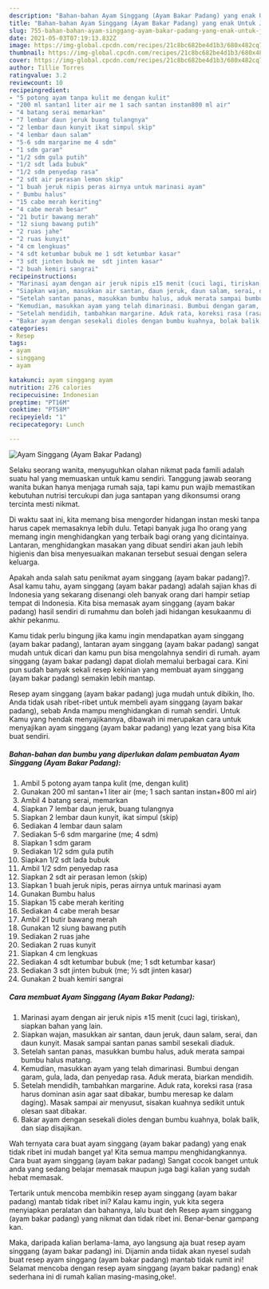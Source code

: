 ```yaml
---
description: "Bahan-bahan Ayam Singgang (Ayam Bakar Padang) yang enak Untuk Jualan"
title: "Bahan-bahan Ayam Singgang (Ayam Bakar Padang) yang enak Untuk Jualan"
slug: 755-bahan-bahan-ayam-singgang-ayam-bakar-padang-yang-enak-untuk-jualan
date: 2021-05-03T07:19:13.832Z
image: https://img-global.cpcdn.com/recipes/21c8bc682be4d1b3/680x482cq70/ayam-singgang-ayam-bakar-padang-foto-resep-utama.jpg
thumbnail: https://img-global.cpcdn.com/recipes/21c8bc682be4d1b3/680x482cq70/ayam-singgang-ayam-bakar-padang-foto-resep-utama.jpg
cover: https://img-global.cpcdn.com/recipes/21c8bc682be4d1b3/680x482cq70/ayam-singgang-ayam-bakar-padang-foto-resep-utama.jpg
author: Tillie Torres
ratingvalue: 3.2
reviewcount: 10
recipeingredient:
- "5 potong ayam tanpa kulit me dengan kulit"
- "200 ml santan1 liter air me 1 sach santan instan800 ml air"
- "4 batang serai memarkan"
- "7 lembar daun jeruk buang tulangnya"
- "2 lembar daun kunyit ikat simpul skip"
- "4 lembar daun salam"
- "5-6 sdm margarine me 4 sdm"
- "1 sdm garam"
- "1/2 sdm gula putih"
- "1/2 sdt lada bubuk"
- "1/2 sdm penyedap rasa"
- "2 sdt air perasan lemon skip"
- "1 buah jeruk nipis peras airnya untuk marinasi ayam"
- " Bumbu halus"
- "15 cabe merah keriting"
- "4 cabe merah besar"
- "21 butir bawang merah"
- "12 siung bawang putih"
- "2 ruas jahe"
- "2 ruas kunyit"
- "4 cm lengkuas"
- "4 sdt ketumbar bubuk me 1 sdt ketumbar kasar"
- "3 sdt jinten bubuk me  sdt jinten kasar"
- "2 buah kemiri sangrai"
recipeinstructions:
- "Marinasi ayam dengan air jeruk nipis ±15 menit (cuci lagi, tiriskan), siapkan bahan yang lain."
- "Siapkan wajan, masukkan air santan, daun jeruk, daun salam, serai, dan daun kunyit. Masak sampai santan panas sambil sesekali diaduk."
- "Setelah santan panas, masukkan bumbu halus, aduk merata sampai bumbu halus matang."
- "Kemudian, masukkan ayam yang telah dimarinasi. Bumbui dengan garam, gula, lada, dan penyedap rasa. Aduk merata, biarkan mendidih."
- "Setelah mendidih, tambahkan margarine. Aduk rata, koreksi rasa (rasa harus dominan asin agar saat dibakar, bumbu meresap ke dalam daging). Masak sampai air menyusut, sisakan kuahnya sedikit untuk olesan saat dibakar."
- "Bakar ayam dengan sesekali dioles dengan bumbu kuahnya, bolak balik, dan siap disajikan."
categories:
- Resep
tags:
- ayam
- singgang
- ayam

katakunci: ayam singgang ayam 
nutrition: 276 calories
recipecuisine: Indonesian
preptime: "PT16M"
cooktime: "PT58M"
recipeyield: "1"
recipecategory: Lunch

---
```



![Ayam Singgang (Ayam Bakar Padang)](https://img-global.cpcdn.com/recipes/21c8bc682be4d1b3/680x482cq70/ayam-singgang-ayam-bakar-padang-foto-resep-utama.jpg)

Selaku seorang wanita, menyuguhkan olahan nikmat pada famili adalah suatu hal yang memuaskan untuk kamu sendiri. Tanggung jawab seorang  wanita bukan hanya menjaga rumah saja, tapi kamu pun wajib memastikan kebutuhan nutrisi tercukupi dan juga santapan yang dikonsumsi orang tercinta mesti nikmat.

Di waktu  saat ini, kita memang bisa mengorder hidangan instan meski tanpa harus capek memasaknya lebih dulu. Tetapi banyak juga lho orang yang memang ingin menghidangkan yang terbaik bagi orang yang dicintainya. Lantaran, menghidangkan masakan yang dibuat sendiri akan jauh lebih higienis dan bisa menyesuaikan makanan tersebut sesuai dengan selera keluarga. 



Apakah anda salah satu penikmat ayam singgang (ayam bakar padang)?. Asal kamu tahu, ayam singgang (ayam bakar padang) adalah sajian khas di Indonesia yang sekarang disenangi oleh banyak orang dari hampir setiap tempat di Indonesia. Kita bisa memasak ayam singgang (ayam bakar padang) hasil sendiri di rumahmu dan boleh jadi hidangan kesukaanmu di akhir pekanmu.

Kamu tidak perlu bingung jika kamu ingin mendapatkan ayam singgang (ayam bakar padang), lantaran ayam singgang (ayam bakar padang) sangat mudah untuk dicari dan kamu pun bisa mengolahnya sendiri di rumah. ayam singgang (ayam bakar padang) dapat diolah memalui berbagai cara. Kini pun sudah banyak sekali resep kekinian yang membuat ayam singgang (ayam bakar padang) semakin lebih mantap.

Resep ayam singgang (ayam bakar padang) juga mudah untuk dibikin, lho. Anda tidak usah ribet-ribet untuk membeli ayam singgang (ayam bakar padang), sebab Anda mampu menghidangkan di rumah sendiri. Untuk Kamu yang hendak menyajikannya, dibawah ini merupakan cara untuk menyajikan ayam singgang (ayam bakar padang) yang lezat yang bisa Kita buat sendiri.

<!--inarticleads1-->

##### Bahan-bahan dan bumbu yang diperlukan dalam pembuatan Ayam Singgang (Ayam Bakar Padang):

1. Ambil 5 potong ayam tanpa kulit (me, dengan kulit)
1. Gunakan 200 ml santan+1 liter air (me; 1 sach santan instan+800 ml air)
1. Ambil 4 batang serai, memarkan
1. Siapkan 7 lembar daun jeruk, buang tulangnya
1. Siapkan 2 lembar daun kunyit, ikat simpul (skip)
1. Sediakan 4 lembar daun salam
1. Sediakan 5-6 sdm margarine (me; 4 sdm)
1. Siapkan 1 sdm garam
1. Sediakan 1/2 sdm gula putih
1. Siapkan 1/2 sdt lada bubuk
1. Ambil 1/2 sdm penyedap rasa
1. Siapkan 2 sdt air perasan lemon (skip)
1. Siapkan 1 buah jeruk nipis, peras airnya untuk marinasi ayam
1. Gunakan  Bumbu halus
1. Siapkan 15 cabe merah keriting
1. Sediakan 4 cabe merah besar
1. Ambil 21 butir bawang merah
1. Gunakan 12 siung bawang putih
1. Sediakan 2 ruas jahe
1. Sediakan 2 ruas kunyit
1. Siapkan 4 cm lengkuas
1. Sediakan 4 sdt ketumbar bubuk (me; 1 sdt ketumbar kasar)
1. Sediakan 3 sdt jinten bubuk (me; ½ sdt jinten kasar)
1. Gunakan 2 buah kemiri sangrai




<!--inarticleads2-->

##### Cara membuat Ayam Singgang (Ayam Bakar Padang):

1. Marinasi ayam dengan air jeruk nipis ±15 menit (cuci lagi, tiriskan), siapkan bahan yang lain.
1. Siapkan wajan, masukkan air santan, daun jeruk, daun salam, serai, dan daun kunyit. Masak sampai santan panas sambil sesekali diaduk.
1. Setelah santan panas, masukkan bumbu halus, aduk merata sampai bumbu halus matang.
1. Kemudian, masukkan ayam yang telah dimarinasi. Bumbui dengan garam, gula, lada, dan penyedap rasa. Aduk merata, biarkan mendidih.
1. Setelah mendidih, tambahkan margarine. Aduk rata, koreksi rasa (rasa harus dominan asin agar saat dibakar, bumbu meresap ke dalam daging). Masak sampai air menyusut, sisakan kuahnya sedikit untuk olesan saat dibakar.
1. Bakar ayam dengan sesekali dioles dengan bumbu kuahnya, bolak balik, dan siap disajikan.




Wah ternyata cara buat ayam singgang (ayam bakar padang) yang enak tidak ribet ini mudah banget ya! Kita semua mampu menghidangkannya. Cara buat ayam singgang (ayam bakar padang) Sangat cocok banget untuk anda yang sedang belajar memasak maupun juga bagi kalian yang sudah hebat memasak.

Tertarik untuk mencoba membikin resep ayam singgang (ayam bakar padang) mantab tidak ribet ini? Kalau kamu ingin, yuk kita segera menyiapkan peralatan dan bahannya, lalu buat deh Resep ayam singgang (ayam bakar padang) yang nikmat dan tidak ribet ini. Benar-benar gampang kan. 

Maka, daripada kalian berlama-lama, ayo langsung aja buat resep ayam singgang (ayam bakar padang) ini. Dijamin anda tiidak akan nyesel sudah buat resep ayam singgang (ayam bakar padang) mantab tidak rumit ini! Selamat mencoba dengan resep ayam singgang (ayam bakar padang) enak sederhana ini di rumah kalian masing-masing,oke!.

